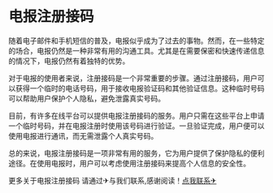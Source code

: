 # 电报注册接码

随着电子邮件和手机短信的普及，电报似乎成为了过去的事物。然而，在一些特定的场合，电报仍然是一种非常有用的沟通工具。尤其是在需要保密和快速传递信息的情况下，电报仍然有着独特的优势。

对于电报的使用者来说，注册接码是一个非常重要的步骤。通过注册接码，用户可以获得一个临时的电话号码，用于接收电报验证码和其他验证信息。这种临时号码可以帮助用户保护个人隐私，避免泄露真实号码。

目前，有许多在线平台可以提供电报注册接码的服务。用户只需在这些平台上申请一个临时号码，并在电报注册时使用该号码进行验证。一旦验证完成，用户便可以使用电报进行通讯，而无需泄露个人真实号码。

总的来说，电报注册接码是一项非常有用的服务，它为用户提供了保护隐私的便利途径。在使用电报时，用户可以考虑使用注册接码来提高个人信息的安全性。

更多关于电报注册接码 请通过✈与我们联系,感谢阅读！[点我联系✈](https://www.G208.com)